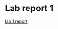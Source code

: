 # Lab report 1

[lab 1 report](https://chaowen123.github.io/cse15L-lab-report-FA23/lab1_reoprt.html)
